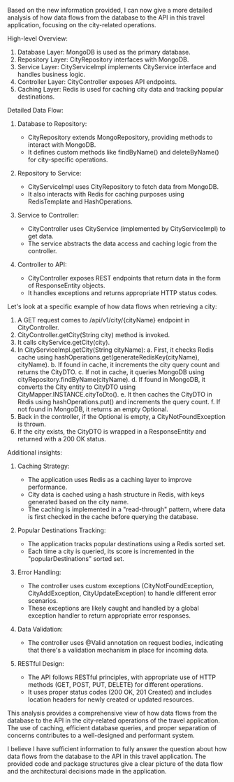 Based on the new information provided, I can now give a more detailed analysis of how data flows from the database to the API in this travel application, focusing on the city-related operations.

High-level Overview:
1. Database Layer: MongoDB is used as the primary database.
2. Repository Layer: CityRepository interfaces with MongoDB.
3. Service Layer: CityServiceImpl implements CityService interface and handles business logic.
4. Controller Layer: CityController exposes API endpoints.
5. Caching Layer: Redis is used for caching city data and tracking popular destinations.

Detailed Data Flow:

1. Database to Repository:
   - CityRepository extends MongoRepository, providing methods to interact with MongoDB.
   - It defines custom methods like findByName() and deleteByName() for city-specific operations.

2. Repository to Service:
   - CityServiceImpl uses CityRepository to fetch data from MongoDB.
   - It also interacts with Redis for caching purposes using RedisTemplate and HashOperations.

3. Service to Controller:
   - CityController uses CityService (implemented by CityServiceImpl) to get data.
   - The service abstracts the data access and caching logic from the controller.

4. Controller to API:
   - CityController exposes REST endpoints that return data in the form of ResponseEntity objects.
   - It handles exceptions and returns appropriate HTTP status codes.

Let's look at a specific example of how data flows when retrieving a city:

1. A GET request comes to /api/v1/city/{cityName} endpoint in CityController.
2. CityController.getCity(String city) method is invoked.
3. It calls cityService.getCity(city).
4. In CityServiceImpl.getCity(String cityName):
   a. First, it checks Redis cache using hashOperations.get(generateRedisKey(cityName), cityName).
   b. If found in cache, it increments the city query count and returns the CityDTO.
   c. If not in cache, it queries MongoDB using cityRepository.findByName(cityName).
   d. If found in MongoDB, it converts the City entity to CityDTO using CityMapper.INSTANCE.cityToDto().
   e. It then caches the CityDTO in Redis using hashOperations.put() and increments the query count.
   f. If not found in MongoDB, it returns an empty Optional.
5. Back in the controller, if the Optional is empty, a CityNotFoundException is thrown.
6. If the city exists, the CityDTO is wrapped in a ResponseEntity and returned with a 200 OK status.

Additional insights:

1. Caching Strategy:
   - The application uses Redis as a caching layer to improve performance.
   - City data is cached using a hash structure in Redis, with keys generated based on the city name.
   - The caching is implemented in a "read-through" pattern, where data is first checked in the cache before querying the database.

2. Popular Destinations Tracking:
   - The application tracks popular destinations using a Redis sorted set.
   - Each time a city is queried, its score is incremented in the "popularDestinations" sorted set.

3. Error Handling:
   - The controller uses custom exceptions (CityNotFoundException, CityAddException, CityUpdateException) to handle different error scenarios.
   - These exceptions are likely caught and handled by a global exception handler to return appropriate error responses.

4. Data Validation:
   - The controller uses @Valid annotation on request bodies, indicating that there's a validation mechanism in place for incoming data.

5. RESTful Design:
   - The API follows RESTful principles, with appropriate use of HTTP methods (GET, POST, PUT, DELETE) for different operations.
   - It uses proper status codes (200 OK, 201 Created) and includes location headers for newly created or updated resources.

This analysis provides a comprehensive view of how data flows from the database to the API in the city-related operations of the travel application. The use of caching, efficient database queries, and proper separation of concerns contributes to a well-designed and performant system.

I believe I have sufficient information to fully answer the question about how data flows from the database to the API in this travel application. The provided code and package structures give a clear picture of the data flow and the architectural decisions made in the application.